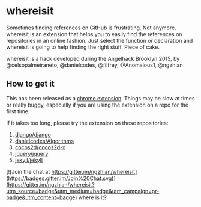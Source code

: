 # whereisit
Sometimes finding references on GitHub is frustrating. Not anymore. whereisit is an extension that helps you to easily find the references on repositories in an online fashion. Just select the function or declaration and whereisit is going to help finding the right stuff. Piece of cake.

whereisit is a hack developed during the Angelhack Brooklyn 2015, by @celsopalmeiraneto, @danielcodes, @filfrey, @Anomalous1, @ngzhian

## How to get it
This has been released as a [chrome extension](https://chrome.google.com/webstore/detail/where-is-it/cdgnplmebagbialenimejpokfcodlkdm). Things may be slow at times or really buggy, especially if you are using the extension on a repo for the first time.

If it takes too long, please try the extension on these repositories:

1. [django/django](https://github.com/django/django/)
2. [danielcodes/Algorithms](https://github.com/danielcodes/Algorithms/)
3. [cocos2d/cocos2d-x](https://github.com/cocos2d/cocos2d-x/)
4. [jquery/jquery](https://github.com/jquery/jquery)
5. [jekyll/jekyll](https://github.com/jekyll/jekyll)

[![Join the chat at https://gitter.im/ngzhian/whereisit](https://badges.gitter.im/Join%20Chat.svg)](https://gitter.im/ngzhian/whereisit?utm_source=badge&utm_medium=badge&utm_campaign=pr-badge&utm_content=badge)
where is it?
